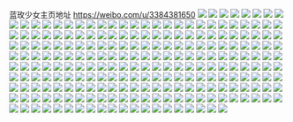 蓝玫少女主页地址 https://weibo.com/u/3384381650 
![](https://wx4.sinaimg.cn/mw2000/c9b990d2ly1h87690bh5cj20u0140k41.jpg) 
![](https://wx4.sinaimg.cn/mw2000/c9b990d2ly1h87690lt86j20u0140k5z.jpg) 
![](https://wx4.sinaimg.cn/mw2000/c9b990d2ly1h876914hgkj20u0140k1p.jpg) 
![](https://wx4.sinaimg.cn/mw2000/c9b990d2ly1h87690w8x4j20u0140tld.jpg) 
![](https://wx4.sinaimg.cn/mw2000/c9b990d2ly1h82s486gd5j20q50rpq7f.jpg) 
![](https://wx4.sinaimg.cn/mw2000/c9b990d2ly1h82s4hv8ouj20sg18n46c.jpg) 
![](https://wx4.sinaimg.cn/mw2000/c9b990d2ly1h7pysesd80j20u0140te4.jpg) 
![](https://wx4.sinaimg.cn/mw2000/c9b990d2ly1h7ok1nr4gqj20u0140wo5.jpg) 
![](https://wx4.sinaimg.cn/mw2000/c9b990d2ly1h7ok1o2ruoj20s711lqai.jpg) 
![](https://wx4.sinaimg.cn/mw2000/c9b990d2ly1h7ok1ob40jj20s511iqbk.jpg) 
![](https://wx4.sinaimg.cn/mw2000/c9b990d2ly1h7d908asywj20u0140anu.jpg) 
![](https://wx4.sinaimg.cn/mw2000/c9b990d2ly1h7d908j11bj20u013zwh5.jpg) 
![](https://wx4.sinaimg.cn/mw2000/c9b990d2ly1h7d908psuqj20u0140agk.jpg) 
![](https://wx4.sinaimg.cn/mw2000/c9b990d2ly1h7d908zx7uj20u0140gvr.jpg) 
![](https://wx4.sinaimg.cn/mw2000/c9b990d2ly1h7d9096s80j20tl13gmzn.jpg) 
![](https://wx4.sinaimg.cn/mw2000/c9b990d2ly1h7d909g3puj20u01400yq.jpg) 
![](https://wx4.sinaimg.cn/mw2000/c9b990d2ly1h79r4ku2tgj20u0140jw0.jpg) 
![](https://wx4.sinaimg.cn/mw2000/c9b990d2ly1h79r2xymzdj21400u0mz7.jpg) 
![](https://wx4.sinaimg.cn/mw2000/c9b990d2ly1h79r4kjc8sj21400u0tet.jpg) 
![](https://wx4.sinaimg.cn/mw2000/c9b990d2gy1h6vzknahv6j20u0140nal.jpg) 
![](https://wx4.sinaimg.cn/mw2000/c9b990d2gy1h6vzk6kgedj20u0140n96.jpg) 
![](https://wx4.sinaimg.cn/mw2000/c9b990d2gy1h6vzkozinzj20u0140wqm.jpg) 
![](https://wx4.sinaimg.cn/mw2000/c9b990d2gy1h6vzlexxs3j20u01404bi.jpg) 
![](https://wx4.sinaimg.cn/mw2000/c9b990d2gy1h6tqggvvdgj20qy0zy7cx.jpg) 
![](https://wx4.sinaimg.cn/mw2000/c9b990d2gy1h6tqgg0sgcj20tu13s0tk.jpg) 
![](https://wx4.sinaimg.cn/mw2000/c9b990d2gy1h6tqggfko1j20r4106gqg.jpg) 
![](https://wx4.sinaimg.cn/mw2000/c9b990d2gy1h6tqgfn7kqj20rt113djb.jpg) 
![](https://wx4.sinaimg.cn/mw2000/c9b990d2gy1h6tqgewp77j20u01407cx.jpg) 
![](https://wx4.sinaimg.cn/mw2000/c9b990d2gy1h6tqghbju4j20u0140jya.jpg) 
![](https://wx4.sinaimg.cn/mw2000/c9b990d2gy1h6tqgdlamhj21400u040u.jpg) 
![](https://wx4.sinaimg.cn/mw2000/c9b990d2gy1h6tqge3avaj20u0140jtr.jpg) 
![](https://wx4.sinaimg.cn/mw2000/c9b990d2gy1h6tqgd76saj20u0140wh0.jpg) 
![](https://wx4.sinaimg.cn/mw2000/c9b990d2gy1h6segm5yy8j20u0140tai.jpg) 
![](https://wx4.sinaimg.cn/mw2000/c9b990d2gy1h6seglrsn0j20u0140776.jpg) 
![](https://wx4.sinaimg.cn/mw2000/c9b990d2gy1h6segmr7s0j20u0140n3v.jpg) 
![](https://wx4.sinaimg.cn/mw2000/c9b990d2gy1h6rd9w66nqj23402c04qv.jpg) 
![](https://wx4.sinaimg.cn/mw2000/c9b990d2gy1h6rdafwlinj20vc15s1ce.jpg) 
![](https://wx4.sinaimg.cn/mw2000/c9b990d2gy1h6rda1woozj22y727n1l2.jpg) 
![](https://wx4.sinaimg.cn/mw2000/c9b990d2gy1h6rdaexbv9j20vc15se23.jpg) 
![](https://wx4.sinaimg.cn/mw2000/c9b990d2gy1h6rdacxn9bj22pk216x6q.jpg) 
![](https://wx4.sinaimg.cn/mw2000/c9b990d2gy1h6rdaa0sdhj23342bckjo.jpg) 
![](https://wx4.sinaimg.cn/mw2000/c9b990d2gy1h6rdady2i0j210f0rbnhz.jpg) 
![](https://wx4.sinaimg.cn/mw2000/c9b990d2gy1h6rda5ew7wj22o6204b2b.jpg) 
![](https://wx4.sinaimg.cn/mw2000/c9b990d2ly1h6nnsdmw5uj20u0141dm3.jpg) 
![](https://wx4.sinaimg.cn/mw2000/c9b990d2ly1h6nnsiofb1j20qm0zhafk.jpg) 
![](https://wx4.sinaimg.cn/mw2000/c9b990d2ly1h6nnsmb524j20rd10h0uj.jpg) 
![](https://wx4.sinaimg.cn/mw2000/c9b990d2ly1h6nnspkqg0j20ts13q418.jpg) 
![](https://wx4.sinaimg.cn/mw2000/c9b990d2ly1h6jshtajxnj21o0280u0y.jpg) 
![](https://wx4.sinaimg.cn/mw2000/c9b990d2ly1h6jshs9k6sj20vc15sgnd.jpg) 
![](https://wx4.sinaimg.cn/mw2000/c9b990d2ly1h6hx8tary8j20u014076g.jpg) 
![](https://wx4.sinaimg.cn/mw2000/c9b990d2ly1h6hx8u6aebj20u01407bg.jpg) 
![](https://wx4.sinaimg.cn/mw2000/c9b990d2ly1h6dekooyn7j20ts13hgr6.jpg) 
![](https://wx4.sinaimg.cn/mw2000/c9b990d2ly1h6deknivyqj20m00tcae7.jpg) 
![](https://wx4.sinaimg.cn/mw2000/c9b990d2ly1h6dekmbp4vj20tg13a4fz.jpg) 
![](https://wx4.sinaimg.cn/mw2000/c9b990d2ly1h6deklvigbj20vc15rwiw.jpg) 
![](https://wx4.sinaimg.cn/mw2000/c9b990d2ly1h6dekn2h3mj20qx0zwgq1.jpg) 
![](https://wx4.sinaimg.cn/mw2000/c9b990d2ly1h6dekl4t80j20uo14wqqd.jpg) 
![](https://wx4.sinaimg.cn/mw2000/c9b990d2ly1h6dekpoqm2j22dc35s7wj.jpg) 
![](https://wx4.sinaimg.cn/mw2000/c9b990d2ly1h6deksfxfkj20uq14z76d.jpg) 
![](https://wx4.sinaimg.cn/mw2000/c9b990d2ly1h6dekqpyhmj22dc35snf4.jpg) 
![](https://wx4.sinaimg.cn/mw2000/c9b990d2ly1h6dekrys02j22dc35swtm.jpg) 
![](https://wx4.sinaimg.cn/mw2000/c9b990d2ly1h67kr3jkobj20vc15sb1d.jpg) 
![](https://wx4.sinaimg.cn/mw2000/c9b990d2ly1h67kr2w6hcj20ry11a18p.jpg) 
![](https://wx4.sinaimg.cn/mw2000/c9b990d2ly1h67kr46wmoj20vc15squg.jpg) 
![](https://wx4.sinaimg.cn/mw2000/c9b990d2ly1h67kr4miy3j20vc15s7b1.jpg) 
![](https://wx4.sinaimg.cn/mw2000/c9b990d2ly1h67kr6t6ssj20vc15sdzm.jpg) 
![](https://wx4.sinaimg.cn/mw2000/c9b990d2ly1h5x574f2roj20uq14z7ly.jpg) 
![](https://wx4.sinaimg.cn/mw2000/c9b990d2ly1h5x574quhnj20s111djtv.jpg) 
![](https://wx4.sinaimg.cn/mw2000/c9b990d2ly1h5x5759orjj20vc15sad5.jpg) 
![](https://wx4.sinaimg.cn/mw2000/c9b990d2ly1h5x575sgtzj20vc15s7hs.jpg) 
![](https://wx4.sinaimg.cn/mw2000/c9b990d2ly1h5x5775bzoj22c03407wj.jpg) 
![](https://wx4.sinaimg.cn/mw2000/c9b990d2ly1h5x57639mnj20tv13ugn0.jpg) 
![](https://wx4.sinaimg.cn/mw2000/c9b990d2ly1h5rfl7gwpxj20u0140gsg.jpg) 
![](https://wx4.sinaimg.cn/mw2000/c9b990d2ly1h5q2wmf24bj20ub14ftmo.jpg) 
![](https://wx4.sinaimg.cn/mw2000/c9b990d2ly1h5q2wmx87lj20uf14kwwh.jpg) 
![](https://wx4.sinaimg.cn/mw2000/c9b990d2ly1h5q2wnhxl6j20vc15s1al.jpg) 
![](https://wx4.sinaimg.cn/mw2000/c9b990d2ly1h5q2wnzvkaj20vc15swvx.jpg) 
![](https://wx4.sinaimg.cn/mw2000/c9b990d2ly1h5q2wo8hfdj20sq12agvf.jpg) 
![](https://wx4.sinaimg.cn/mw2000/c9b990d2ly1h5k2zk2h0yj20u00u0gpl.jpg) 
![](https://wx4.sinaimg.cn/mw2000/c9b990d2ly1h5e7y0rhdhj20ua14enf2.jpg) 
![](https://wx4.sinaimg.cn/mw2000/c9b990d2ly1h5e7y1cysuj20vc15s7is.jpg) 
![](https://wx4.sinaimg.cn/mw2000/c9b990d2ly1h5cf86dio1j20u0140q8b.jpg) 
![](https://wx4.sinaimg.cn/mw2000/c9b990d2ly1h5cf86xmdgj20u0140dl9.jpg) 
![](https://wx4.sinaimg.cn/mw2000/c9b990d2ly1h5cf87jdv1j20tt13rahv.jpg) 
![](https://wx4.sinaimg.cn/mw2000/c9b990d2ly1h56s1py02pj20vc15sao1.jpg) 
![](https://wx4.sinaimg.cn/mw2000/c9b990d2ly1h56s1ow9mzj23402c0b2b.jpg) 
![](https://wx4.sinaimg.cn/mw2000/c9b990d2ly1h56s2q6vgej20vc15sal0.jpg) 
![](https://wx4.sinaimg.cn/mw2000/c9b990d2ly1h56s2pb5fej20wi0vt0wj.jpg) 
![](https://wx4.sinaimg.cn/mw2000/c9b990d2ly1h536ye9mgej20vc15stn8.jpg) 
![](https://wx4.sinaimg.cn/mw2000/c9b990d2ly1h536ypatmjj22c0340b2a.jpg) 
![](https://wx4.sinaimg.cn/mw2000/c9b990d2ly1h536ydteh8j20vc15se0s.jpg) 
![](https://wx4.sinaimg.cn/mw2000/c9b990d2ly1h51tw3bmnxj20vc15s1kx.jpg) 
![](https://wx4.sinaimg.cn/mw2000/c9b990d2ly1h51tw425nzj20vc15satk.jpg) 
![](https://wx4.sinaimg.cn/mw2000/c9b990d2ly1h51tw4rz2hj20vc15s4j9.jpg) 
![](https://wx4.sinaimg.cn/mw2000/c9b990d2ly1h51tw5hchpj20vc15s4gt.jpg) 
![](https://wx4.sinaimg.cn/mw2000/c9b990d2ly1h51tw22m4dj20vc15shbm.jpg) 
![](https://wx4.sinaimg.cn/mw2000/c9b990d2ly1h51tw6b2bxj20vc15stqi.jpg) 
![](https://wx4.sinaimg.cn/mw2000/c9b990d2ly1h51tw6yyeej20vc15s7oi.jpg) 
![](https://wx4.sinaimg.cn/mw2000/c9b990d2ly1h4yhrvupwcj20tt13rqdy.jpg) 
![](https://wx4.sinaimg.cn/mw2000/c9b990d2ly1h4yhrwgccsj20u014044z.jpg) 
![](https://wx4.sinaimg.cn/mw2000/c9b990d2ly1h4yhrx9h2lj20u0140gxa.jpg) 
![](https://wx4.sinaimg.cn/mw2000/c9b990d2ly1h4yhry14oej20u0140gxj.jpg) 
![](https://wx4.sinaimg.cn/mw2000/c9b990d2ly1h4yhrv1ozcj20u0140gsi.jpg) 
![](https://wx4.sinaimg.cn/mw2000/c9b990d2ly1h4yhryt0vhj20u0140gxz.jpg) 
![](https://wx4.sinaimg.cn/mw2000/c9b990d2ly1h4yhrzg3chj20u0140gv1.jpg) 
![](https://wx4.sinaimg.cn/mw2000/c9b990d2ly1h4yhs0b66oj20u0140anq.jpg) 
![](https://wx4.sinaimg.cn/mw2000/c9b990d2ly1h4v65xsvefj22802yox6r.jpg) 
![](https://wx4.sinaimg.cn/mw2000/c9b990d2ly1h4v6663o1tj225l2vge83.jpg) 
![](https://wx4.sinaimg.cn/mw2000/c9b990d2ly1h4v65rx6b2j226a2wdqv7.jpg) 
![](https://wx4.sinaimg.cn/mw2000/c9b990d2ly1h4v66ee2cvj22802yoe85.jpg) 
![](https://wx4.sinaimg.cn/mw2000/c9b990d2ly1h4n3n1b4isj20vc15s7ge.jpg) 
![](https://wx4.sinaimg.cn/mw2000/c9b990d2ly1h4n3n1uob1j20uk14s13q.jpg) 
![](https://wx4.sinaimg.cn/mw2000/c9b990d2ly1h4n3n2b9o7j20ud14i7eq.jpg) 
![](https://wx4.sinaimg.cn/mw2000/c9b990d2ly1h4n3n36figj20vc15s13r.jpg) 
![](https://wx4.sinaimg.cn/mw2000/c9b990d2ly1h4j5oorr3zj20zk1beq7l.jpg) 
![](https://wx4.sinaimg.cn/mw2000/c9b990d2ly1h4j5osqwz3j20r910iq6p.jpg) 
![](https://wx4.sinaimg.cn/mw2000/c9b990d2ly1h4dnddj81oj20vc15sk6p.jpg) 
![](https://wx4.sinaimg.cn/mw2000/c9b990d2ly1h4dnde9gxgj23402c0kjm.jpg) 
![](https://wx4.sinaimg.cn/mw2000/c9b990d2ly1h4dndfbh1aj22c0340kjm.jpg) 
![](https://wx4.sinaimg.cn/mw2000/c9b990d2ly1h4dndcxje7j210g0rctn1.jpg) 
![](https://wx4.sinaimg.cn/mw2000/c9b990d2ly1h4dndgc6fcj20vc15s1an.jpg) 
![](https://wx4.sinaimg.cn/mw2000/c9b990d2ly1h4dndifh9aj22c03404qs.jpg) 
![](https://wx4.sinaimg.cn/mw2000/c9b990d2ly1h4dndlcoabj214q0ujkap.jpg) 
![](https://wx4.sinaimg.cn/mw2000/c9b990d2ly1h4dndpwckrj215s0vcnm4.jpg) 
![](https://wx4.sinaimg.cn/mw2000/c9b990d2ly1h4dndyql8nj20vc15s1kx.jpg) 
![](https://wx4.sinaimg.cn/mw2000/c9b990d2ly1h49085edtbj20u0140dm1.jpg) 
![](https://wx4.sinaimg.cn/mw2000/c9b990d2ly1h490862liij20u01407ab.jpg) 
![](https://wx4.sinaimg.cn/mw2000/c9b990d2ly1h49086fd7vj20u0140tct.jpg) 
![](https://wx4.sinaimg.cn/mw2000/c9b990d2ly1h49084btdaj20ty13y79f.jpg) 
![](https://wx4.sinaimg.cn/mw2000/c9b990d2ly1h49086tmzbj20u0141gqe.jpg) 
![](https://wx4.sinaimg.cn/mw2000/c9b990d2gy1h477jggnihj20u0140tdm.jpg) 
![](https://wx4.sinaimg.cn/mw2000/c9b990d2gy1h477jfjg7zj20u014043h.jpg) 
![](https://wx4.sinaimg.cn/mw2000/c9b990d2gy1h477jhd2gaj20u0140dkj.jpg) 
![](https://wx4.sinaimg.cn/mw2000/c9b990d2gy1h46q74ueqhj20u0140go8.jpg) 
![](https://wx4.sinaimg.cn/mw2000/c9b990d2gy1h46q75utwxj20u0140diq.jpg) 
![](https://wx4.sinaimg.cn/mw2000/c9b990d2gy1h46q73xvu8j20u0140n02.jpg) 
![](https://wx4.sinaimg.cn/mw2000/c9b990d2gy1h46q76pt4qj20u0140aed.jpg) 
![](https://wx4.sinaimg.cn/mw2000/c9b990d2gy1h46q77v7wxj20rm10tq7y.jpg) 
![](https://wx4.sinaimg.cn/mw2000/c9b990d2gy1h46q78zs8fj20qh0zbaef.jpg) 
![](https://wx4.sinaimg.cn/mw2000/c9b990d2gy1h44ihmf2r6j20s411haf9.jpg) 
![](https://wx4.sinaimg.cn/mw2000/c9b990d2gy1h44ihla68jj20u0141n0y.jpg) 
![](https://wx4.sinaimg.cn/mw2000/c9b990d2gy1h44ihkikruj20u0141afw.jpg) 
![](https://wx4.sinaimg.cn/mw2000/c9b990d2gy1h44ihnso33j20u0140118.jpg) 
![](https://wx4.sinaimg.cn/mw2000/c9b990d2gy1h44ihpbx2uj20qu0zt45s.jpg) 
![](https://wx4.sinaimg.cn/mw2000/c9b990d2gy1h44ihqt4hjj20tk13f7df.jpg) 
![](https://wx4.sinaimg.cn/mw2000/c9b990d2ly1h41mieytsmj20vc15sqa9.jpg) 
![](https://wx4.sinaimg.cn/mw2000/c9b990d2ly1h3ys1t3i7kj20u0140410.jpg) 
![](https://wx4.sinaimg.cn/mw2000/c9b990d2ly1h3ys1tnfxuj20u0140aga.jpg) 
![](https://wx4.sinaimg.cn/mw2000/c9b990d2ly1h3ys1s6c8dj21400u0aef.jpg) 
![](https://wx4.sinaimg.cn/mw2000/c9b990d2ly1h3w5i5bndjj217q17qh65.jpg) 
![](https://wx4.sinaimg.cn/mw2000/c9b990d2ly1h3sxilikwtj22c03407wi.jpg) 
![](https://wx4.sinaimg.cn/mw2000/c9b990d2ly1h3sxinpysaj22c03407wj.jpg) 
![](https://wx4.sinaimg.cn/mw2000/c9b990d2ly1h3q7aavw6wj20ts9cgqv6.jpg) 
![](https://wx4.sinaimg.cn/mw2000/c9b990d2ly1h3q7ad2bcaj20w78ngb2b.jpg) 
![](https://wx4.sinaimg.cn/mw2000/c9b990d2ly1h3q7awpxdsj20xc230nn6.jpg) 
![](https://wx4.sinaimg.cn/mw2000/c9b990d2ly1h3q7aibcwfj20sx9mpx6q.jpg) 
![](https://wx4.sinaimg.cn/mw2000/c9b990d2ly1h3q7alntp5j20vw8q9b2b.jpg) 
![](https://wx4.sinaimg.cn/mw2000/c9b990d2ly1h3q7af7p1bj20tn9e67wj.jpg) 
![](https://wx4.sinaimg.cn/mw2000/c9b990d2ly1h3q7aoj5nrj20tn9e6e83.jpg) 
![](https://wx4.sinaimg.cn/mw2000/c9b990d2ly1h3q7atct25j20xu88cnpe.jpg) 
![](https://wx4.sinaimg.cn/mw2000/c9b990d2ly1h3q7a8y0irj20wc8ly4qr.jpg) 
![](https://wx4.sinaimg.cn/mw2000/c9b990d2ly1h3papy39sej22c0340kjm.jpg) 
![](https://wx4.sinaimg.cn/mw2000/c9b990d2ly1h3papu8wxwj20vc15s4ct.jpg) 
![](https://wx4.sinaimg.cn/mw2000/c9b990d2ly1h3lt14e398j235s23uhdu.jpg) 
![](https://wx4.sinaimg.cn/mw2000/c9b990d2ly1h3lt15acqpj223u35skjm.jpg) 
![](https://wx4.sinaimg.cn/mw2000/c9b990d2ly1h3lt168e25j223u35se82.jpg) 
![](https://wx4.sinaimg.cn/mw2000/c9b990d2ly1h3lt13n1oyj223u35sb2a.jpg) 
![](https://wx4.sinaimg.cn/mw2000/c9b990d2ly1h3lj28tenjj23402c0e82.jpg) 
![](https://wx4.sinaimg.cn/mw2000/c9b990d2ly1h3lj2j9zd1j20mi0u0jy3.jpg) 
![](https://wx4.sinaimg.cn/mw2000/c9b990d2ly1h3lhox8zj8j20u00u0jxc.jpg) 
![](https://wx4.sinaimg.cn/mw2000/c9b990d2ly1h3lhoxry01j20wi13a793.jpg) 
![](https://wx4.sinaimg.cn/mw2000/c9b990d2ly1h3hawey1n4j22802yohdv.jpg) 
![](https://wx4.sinaimg.cn/mw2000/c9b990d2ly1h3hazfvdbrj22802yoqv7.jpg) 
![](https://wx4.sinaimg.cn/mw2000/c9b990d2ly1h3hathoj5yj22802yo7wj.jpg) 
![](https://wx4.sinaimg.cn/mw2000/c9b990d2ly1h3hazispmgj20vc15sarp.jpg) 
![](https://wx4.sinaimg.cn/mw2000/c9b990d2ly1h3haz0mgy6j20vc15s4fq.jpg) 
![](https://wx4.sinaimg.cn/mw2000/c9b990d2ly1h3hats4wbpj20vc15sk48.jpg) 
![](https://wx4.sinaimg.cn/mw2000/c9b990d2ly1h3gb32s6quj20vc15s4ed.jpg) 
![](https://wx4.sinaimg.cn/mw2000/c9b990d2ly1h3gb35h5zwj22802yox6r.jpg) 
![](https://wx4.sinaimg.cn/mw2000/c9b990d2ly1h3gb36cw4mj20vc15sqiz.jpg) 
![](https://wx4.sinaimg.cn/mw2000/c9b990d2ly1h3gb37pcjxj216o1kwb29.jpg) 
![](https://wx4.sinaimg.cn/mw2000/c9b990d2ly1h3gb38yr2nj22802yoe83.jpg) 
![](https://wx4.sinaimg.cn/mw2000/c9b990d2ly1h3ct8861sej20vc15s4bf.jpg) 
![](https://wx4.sinaimg.cn/mw2000/c9b990d2ly1h3ct8aui7lj20tt13qtij.jpg) 
![](https://wx4.sinaimg.cn/mw2000/c9b990d2ly1h3ct8c14eej20u4146wrb.jpg) 
![](https://wx4.sinaimg.cn/mw2000/c9b990d2ly1h3ct8cjzq7j20vc15s7hk.jpg) 
![](https://wx4.sinaimg.cn/mw2000/c9b990d2ly1h3ct8cvt9sj20tm13hn42.jpg) 
![](https://wx4.sinaimg.cn/mw2000/c9b990d2ly1h3ct8dkt82j20u614810z.jpg) 
![](https://wx4.sinaimg.cn/mw2000/c9b990d2ly1h3ct8e3p0ej20uo14wqbc.jpg) 
![](https://wx4.sinaimg.cn/mw2000/c9b990d2ly1h3bj5ddeevj20r41061bp.jpg) 
![](https://wx4.sinaimg.cn/mw2000/c9b990d2ly1h3bj5atng0j20vc15se7r.jpg) 
![](https://wx4.sinaimg.cn/mw2000/c9b990d2ly1h3bj5fmjgzj20ra10dkc2.jpg) 
![](https://wx4.sinaimg.cn/mw2000/c9b990d2ly1h3bj57qeobj22c03401l0.jpg) 
![](https://wx4.sinaimg.cn/mw2000/c9b990d2ly1h3bj4u87xcj21j02ps7wi.jpg) 
![](https://wx4.sinaimg.cn/mw2000/c9b990d2ly1h3bj50b1zcj20wi195193.jpg) 
![](https://wx4.sinaimg.cn/mw2000/c9b990d2ly1h3bj4y5bm0j20oi0woqia.jpg) 
![](https://wx4.sinaimg.cn/mw2000/c9b990d2ly1h3bj53j8ehj20pt0yedun.jpg) 
![](https://wx4.sinaimg.cn/mw2000/c9b990d2ly1h3bj4yzafbj215f0v0jzm.jpg) 
![](https://wx4.sinaimg.cn/mw2000/c9b990d2ly1h3akttm1u6j20sv14114k.jpg) 
![](https://wx4.sinaimg.cn/mw2000/c9b990d2ly1h3aktu0fx3j20vc15stii.jpg) 
![](https://wx4.sinaimg.cn/mw2000/c9b990d2ly1h381v0pd02j20j10peadp.jpg) 
![](https://wx4.sinaimg.cn/mw2000/c9b990d2ly1h381v0gzhfj20vc15str4.jpg) 
![](https://wx4.sinaimg.cn/mw2000/c9b990d2ly1h381v1tpsvj20vc15s1aj.jpg) 
![](https://wx4.sinaimg.cn/mw2000/c9b990d2ly1h381v2tjoij20vc15swsq.jpg) 
![](https://wx4.sinaimg.cn/mw2000/c9b990d2ly1h381v3e1fwj20u0140qfy.jpg) 
![](https://wx4.sinaimg.cn/mw2000/c9b990d2ly1h381v44lgxj20u814bn94.jpg) 
![](https://wx4.sinaimg.cn/mw2000/c9b990d2ly1h381v5kdttj20tm13hkad.jpg) 
![](https://wx4.sinaimg.cn/mw2000/c9b990d2ly1h381v6jeh1j20tn13inbs.jpg) 
![](https://wx4.sinaimg.cn/mw2000/c9b990d2ly1h35n6boo85j20tp13m121.jpg) 
![](https://wx4.sinaimg.cn/mw2000/c9b990d2ly1h35n6bwlhzj20v015bqcl.jpg) 
![](https://wx4.sinaimg.cn/mw2000/c9b990d2ly1h35n7fhx1gj20m20fvgoh.jpg) 
![](https://wx4.sinaimg.cn/mw2000/c9b990d2ly1h2yuc3hbvhj20sj121qrc.jpg) 
![](https://wx4.sinaimg.cn/mw2000/c9b990d2ly1h2yuc448h1j234022nhdt.jpg) 
![](https://wx4.sinaimg.cn/mw2000/c9b990d2ly1h2yuc5jf1wj20tq13ne0w.jpg) 
![](https://wx4.sinaimg.cn/mw2000/c9b990d2ly1h2yuc2q75ij20ug14lhcd.jpg) 
![](https://wx4.sinaimg.cn/mw2000/c9b990d2ly1h2yuc4s9dwj20s711lwxh.jpg) 
![](https://wx4.sinaimg.cn/mw2000/c9b990d2ly1h2yuc66acrj20rd10h4fv.jpg) 
![](https://wx4.sinaimg.cn/mw2000/c9b990d2ly1h2yuc6vbq9j223v35sx6p.jpg) 
![](https://wx4.sinaimg.cn/mw2000/c9b990d2ly1h2yuc8awe3j20vc15se5x.jpg) 
![](https://wx4.sinaimg.cn/mw2000/c9b990d2ly1h2yuc9i7ozj20vc15sx2t.jpg) 
![](https://wx4.sinaimg.cn/mw2000/c9b990d2ly1h2wel02zjij20vc15shb8.jpg) 
![](https://wx4.sinaimg.cn/mw2000/c9b990d2ly1h2wel1bl64j20vc15snn8.jpg) 
![](https://wx4.sinaimg.cn/mw2000/c9b990d2ly1h2wel25p2tj20vc15re5r.jpg) 
![](https://wx4.sinaimg.cn/mw2000/c9b990d2ly1h2wekzd6z1j20ty13xe0x.jpg) 
![](https://wx4.sinaimg.cn/mw2000/c9b990d2ly1h2wel2w3y8j20up14yqo1.jpg) 
![](https://wx4.sinaimg.cn/mw2000/c9b990d2ly1h2wel35x6kj20t412th0l.jpg) 
![](https://wx4.sinaimg.cn/mw2000/c9b990d2ly1h2qu52ejh7j22c0340x6r.jpg) 
![](https://wx4.sinaimg.cn/mw2000/c9b990d2ly1h2cylgsxsuj22662w8e82.jpg) 
